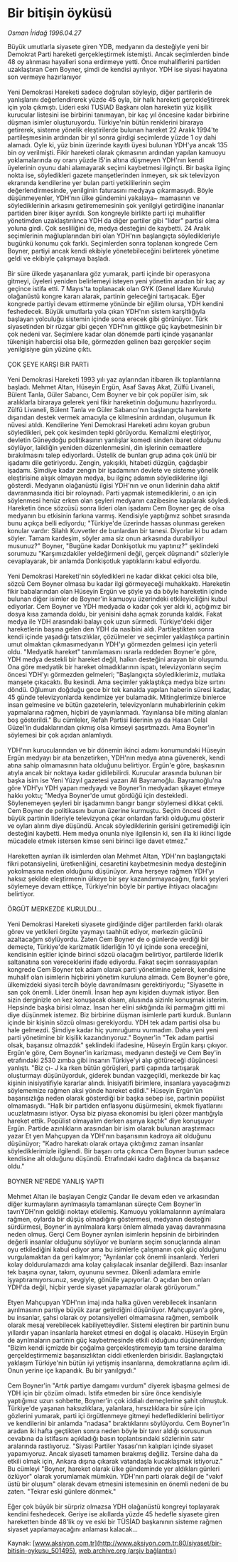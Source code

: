 # Bir bitişin öyküsü

*Osman İridağ 1996.04.27*

<div class="pNewsDetailMainContent ctx_content" itemprop="articleBody">
 Büyük umutlarla siyasete giren YDB, medyanın da desteğiyle yeni bir Demokrat Parti hareketi gerçekleştirmek istemişti. Ancak seçimlerden binde 48 oy alınması hayalleri sona erdirmeye yetti. Önce muhaliflerini partiden uzaklaştıran Cem Boyner, şimdi de kendisi ayrılıyor. YDH ise siyasi hayatına son vermeye hazırlanıyor
 <br/>
 <br/>
 Yeni Demokrasi Hareketi sadece doğruları söyleyip, diğer partilerin de yanlışlarını değerlendirerek yüzde 45 oyla, bir halk hareketi gerçekle§tirerek için yola çıkmıştı. Lideri eski TUSIAD Başkanı olan hareketin yüz kişilik kurucular listesini ise birbirini tanımayan, bir kaç yıl öncesine kadar birbirine düşman isimler oluşturuyordu. Türkiye'nin bütün renklerini biraraya getirerek, sisteme yönelik eleştirilerde bulunan hareket 22 Aralık 1994'te partileşmesinin ardından bir yıl sonra girdigi seçimlerde yüzde 1 oy dahi alamadı. Oyle ki, yüz binin üzerinde kayıtlı üyesi bulunan YDH'ya ancak 135 bin oy verilmişti. Fikir hareketi olarak çıkmasının ardından yapılan kamuoyu yoklamalarında oy oranı yüzde l5'in altına düşmeyen YDH'nın kendi üyelerinin oyunu dahi alamayarak seçimi kaybetmesi ilginçti. Bir başka ilginç nokta ise, söyledikleri gazete manşetlerinden inmeyen, sık sık televizyon ekranında kendilerine yer bulan parti yetkililerinin seçim değerlendirmesinde, yenilginin faturasını medyaya çıkarmasıydı. Böyle düşünmeyenler, YDH'nın ülke gündemini yakalaya~ mamasının ve söylediklerinin arkasını getirememesinin şok yenilgiyi getirdiğine inananlar partiden birer ikişer ayrıldı. Son kongreyle birlikte parti içi muhalifler yönetimden uzaklaştırılınca YDH da diğer partiler gibi "lider" partisi olma yoluna girdi. Çok sesliliğini de, medya desteğini de kaybetti. 24 Aralık seçimlerinin mağluplarından biri olan YDH'nın başlangıçta söyledikleriyle bugünkü konumu çok farklı. Seçimlerden sonra toplanan kongrede Cem Boyner, partiyi ancak kendi ekibiyle yönetebileceğini belirterek yönetime geldi ve ekibiyle çalışmaya başladı.
 <br/>
 <br/>
 Bir süre ülkede yaşananlara göz yumarak, parti içinde bir operasyona gitmeyi, üyeleri yeniden belirlemeyi isteyen yeni yönetim aradan bir kaç ay geçince istifa etti. 7 Mayıs'ta toplanacak olan GYK (Genel İdare Kurulu) olağanüstü kongre kararı alarak, partinin geleceğini tartışacak. Eğer kongrede partiyi devam ettirmeme yönünde bir eğilim olursa, YDH kendini feshedecek. Büyük umutlarla yola çıkan YDH'nın sistem karşltlığıyla başlayan yolculuğu sistemin içinde sona erecek gibi görünüyor. Türk siyasetinden bir rüzgar gibi geçen YDH'nın gittikçe güç kaybetmesinin bir çok nedeni var. Seçimlere kadar olan dönemde parti içinde yaşananlar tükenişin habercisi olsa bile, görmezden gelinen bazı gerçekler seçim yenilgisiyıe gün yüzüne çıktı.
 <br/>
 <br/>
 ÇOK ŞEYE KARŞI BiR PARTi
 <br/>
 <br/>
 Yeni Demokrasi Hareketi 1993 yılı yaz aylarından itibaren ilk toplantılarına başladı. Mehmet Altan, Hüseyin Ergün, Asaf Savaş Akat, Zülfü Livaneli, Bülent Tanla, Güler Sabancı, Cem Boyner ve bir çok popüler isim, sık aralıklarla biraraya gelerek yeni fikir hareketinin doğumunu hazırlıyordu. Zülfü Livaneli, Bülent Tanla ve Güler Sabancı'nın başlangıçta harekete dışarıdan destek vermek amacıyla çe kilmesinin ardından, oluşumun ilk nüvesi atıldı. Kendilerine Yeni Demokrasi Hareketi adını koyan grubun söyledikleri, pek çok kesimden tepki görüyordu. Kemalizmi eleştiriyor, devletin Güneydoğu politikasının yanlışlar komedi sinden ibaret olduğunu söylüyor, laikliğin yeniden düzenlenmesini, din işlerinin cemaatlere bırakılmasını talep ediyorlardı. Üstelik de bunları grup adına çok ünlü bir işadamı dile getiriyordu. Zengin, yakışıklı, hitabeti düzgün, çağdaşbir işadamı. Şimdiye kadar zengin bir işadamının devlete ve sisteme yönelik eleştirisine alışık olmayan medya, bu ilginç adamın söylediklerine ilgi gösterdi. Medyanın olağanüstü ilgisi YDH'nın ve onun liderinin daha aktif davranmasında itici bir roloynadı. Parti yapmak istemediklerini, o an için söylenmesi henüz erken olan şeyleri medyanın cazibesine kapılarak söyledi. Hareketin önce sözcüsü sonra lideri olan işadamı Cem Boyner geç de olsa medyanın bu etkisinin farkına varmış. Kendisiyle yaptığımız sohbet sırasında bunu açıkça belli ediyordu; "Türkiye'de üzerinde hassas olunması gereken konular vardır: Silahlı Kuvvetler de bunlardan bir tanesi. Diyorlar ki bu adam söyler. Tamam kardeşim, söyler ama siz onun arkasında durabiliyor musunuz?" Boyner, "Bugüne kadar Donkişotluk mu yaptınız?" şeklindeki sorumuzu "Karşımızdakiler yeldeğirmeni değil, gerçek düşmandı" sözleriyle cevaplayarak, bir anlamda Donkişotluk yaptıklarını kabul ediyordu.
 <br/>
 <br/>
 Yeni Demokrasi Hareketi'nin söyledikleri ne kadar dikkat çekici olsa bile, sözcü Cem Boyner olmasa bu kadar ilgi görmeyeceği muhakkaktı. Hareketin fikir babalarından olan Hüseyin Ergün ve şöyle ya da böyle hareketin içinde bulunan diğer isimler de Boyner'in kamuoyu üzerindeki etkileyiciliğini kubul ediyorlar. Cem Boyner ve YDH medyada o kadar çok yer aldı ki, açtığımız bir dosya kısa zamanda doldu, bir yenisini daha açmak zorunda kaldık. Fakat medya ile YDH arasındaki balayı çok uzun sürmedi. Türkiye'deki diğer hareketlerin başına gelen den YDH da nasibini aldı. Partileştikten sonra kendi içinde yaşadığı tatsızlıklar, çözülmeler ve seçimler yaklaştıkça partinin umut olmaktan çıkmasımedyanın YDH'yı görmezden gelmesi için yeterli oldu. "Medyatik hareket" tanımlamasını ısrarla reddeden Boyner'e göre, YDH medya destekli bir hareket değil, halkın desteğini arayan bir oluşumdu. Ona göre medyatik bir hareket olmadıklarının ispatı, televizyonların seçim öncesi YDH'yı görmezden gelmeleri; "Başlangıçta söylediklerimiz, mutlaka manşete çıkacaktı. Bu kesindi. Ama seçimler yaklaştıkça medya bize sırtını döndü. Oğlumun doğduğu gece bir tek kanalda yapılan haberin süresi kadar, 45 günde televizyonlarda kendimize yer bulamadık. Mitinglerimize binlerce insan gelmesine ve bütün gazetelerin, televizyonların muhabirlerinin çekim yapmalarına rağmen, hiçbiri de yayınlanmadı. Yayınlansa bile miting alanları boş gösterildi." Bu cümleler, Refah Partisi liderinin ya da Hasan Celal Güzel'in dudaklarından çıkmış olsa kimseyi şaşırtmazdı. Ama Boyner'in söylemesi bir çok açıdan anlamlıydı.
 <br/>
 <br/>
 YDH'nın kurucularından ve bir dönemin ikinci adamı konumundaki Hüseyin Ergün medyayı bir ata benzetirken, YDH'nın medya atına güvenerek, kendi atına sahip olmamasının hata olduğunu belirtiyor. Ergün'e göre, başkasının atıyla ancak bir noktaya kadar gidilebilirdi. Kurucular arasında bulunan bir başka isim ise Yeni Yüzyıl gazetesi yazarı Ali Bayramoğlu. Bayramoğlu'na göre YDH'yı YDH yapan medyaydı ve Boyner'in medyadan şikayet etmeye hakkı yoktu; "Medya Boyner'de umut gördüğü için destekledi. Söylenemeyen şeyleri bir işadamımn bangır bangır söylemesi dikkat çekti. Cem Boyner de politikasını bunun üzerine kurmuştu. Seçim öncesi dört büyük partinin lideriyle televizyona çıkar onlardan farklı olduğumu gösterir ve oyları alırım diye düşündü. Ancak söylediklerinin gerisini getiremediği için desteğini kaybetti. Hem medya onunla niye ilgilensin ki, sen illa ki ikinci ligde mücadele etmek istersen kimse seni birinci lige davet etmez."
 <br/>
 <br/>
 Hareketten ayrılan ilk isimlerden olan Mehmet Altan, YDH'nın başlangıçtaki fikri potansiyelini, üretkenliğini, cesaretini kaybetmesinin medya desteğinin yokolmasına neden olduğunu düşünüyor. Ama herşeye rağmen YDH'yı haksız şekilde eleştirmenin ülkeye bir şey kazandırmayacağını, farklı şeyleri söylemeye devam ettikçe, Türkiye'nin böyle bir partiye ihtiyacı olacağını belirtiyor.
 <br/>
 <br/>
 ÖRGÜT MERKEZDE KURULDU...
 <br/>
 <br/>
 Yeni Demokrasi Hareketi siyasete girdiğinde diğer partilerden farklı olarak görev ve yetkileri örgüte yaymayı taahhüt ediyor, merkezin gücünü azaltacağım söylüyordu. Zaten Cem Boyner de o günlerde verdiği bir demeçte, Türkiye'de karizmatik liderliğin 10 yıl içinde sona ereceğini, kendisinin eşitler içinde birinci sözcü olacağım belirtiyor, partilerde liderlik saltanatına son vereceklerini ifade ediyordu. Fakat seçim sonrasıyapılan kongrede Cem Boyner tek adam olarak parti yönetimine gelerek, kendisine muhalif olan isimlerin hiçbirini yönetim kuruluna almadı. Cem Boyner'e göre, ülkemizdeki siyasi tercih böyle davranılmasını gerektiriyordu; "Siyasette in san çok önemli. Lider önemli. İnsan hep aynı kişiden duymak istiyor. Ben sizin derginizle on kez konuşacak olsam, alusında sizinle konuşmak isterim. Hepsinde başka birisi olmaz. İnsan her elini sıktığında iki parmağım gitti mi diye düşünmek istemez. Biz birbirine düşman isimlerle parti kurduk. Bunların içinde bir kişinin sözcü olması gerekiyordu. YDH tek adam partisi olsa bu hale gelmezdi. Şimdiye kadar hiç yumruğumu vurmadım. Daha yeni yeni parti yönetimine bir kişilik kazandırıyoruz." Boyner'in "Tek adam partisi olsak, başarısız olmazdık" şeklindeki ifadesine, Hüseyin Ergün karşı çıkıyor. Ergün'e göre, Cem Boyner'in karizması, medyanın desteği ve Cem Bey'in etrafındaki 2530 zımba gibi insanın Türkiye'yi alıp götüreceği düşüncesi yanlıştı. "Biz çı- J ka rken bütün görüşleri, parti çapında tartışarak oluşturmayı düşünüyorduk, giderek bundan vazgeçildi, merkezde bir kaç kişinin inisiyatifiyle kararlar alındı. İnisiyatifi birimlere, insanlara yayacağımızı söylememize rağmen aksi yönde hareket edildi." Hüseyin Ergün'ün başarısızlığa neden olarak gösterdiği bir başka sebep ise, partinin popülist olmamasıydı. "Halk bir partiden enflasyonu düşürmesini, ekmek fiyatlarını ucuzlatmasını istiyor. Oysa biz piyasa ekonomisi bu işleri çözer mantığıyla hareket ettik. Popülist olmayalım derken aşırıya kaçtık" diye konuşuyor Ergün. Partide azınlıkların arasından bir isim olarak bulunan araştırmacı yazar Et yen Mahçupyan da YDH'nın başarısının kadroya ait olduğunu düşünüyor; "Kadro harekatı olarak ortaya çıktığımız zaman insanlar söylediklerimizle ilgilendi. Bir başarı orta çıkınca Cem Boyner bunun sadece kendisine aİt olduğunu düşündü. Etrafındaki kadro dağılınca da başarısız oldu."
 <br/>
 <br/>
 BOYNER NE'REDE YANLIŞ YAPTI
 <br/>
 <br/>
 Mehmet Altan ile başlayan Cengiz Çandar ile devam eden ve arkasından diğer kurmayların ayrılmasıyla tamamlanan süreçte Cem Boyner'in tavrıYDH'nın geldiği noktayı etkilemiş. Kamuoyu yoklamalarının ayrılmalara rağmen, oylarda bir düşüş olmadığını göstermesi, medyanın desteğini sürdürmesi, Boyner'in ayrılmalara karşı önlem almada yavaş davranmasına neden olmuş. Gerçi Cem Boyner ayrılan isimlerin hepsinin de birbirinden değerli insanlar olduğunu söylüyor ve bunların seçim sonuçlarında alınan oyu etkilediğini kabul ediyor ama bu isimlerle çalışmanın çok güç olduğunu vurgulamaktan da geri kalmıyor; "Ayrılanlar çok önemli insanlardı. Yerleri kolay doldurulamazdı ama kolay çalışılacak insanlar değillerdi. Bazı insanlar tek başına oynar, takım, oyununu sevmez. Dikenli adamlara emirle işyaptıramıyorsunuz, sevgiyle, gönülle yapıyorlar. O açıdan ben onları YDH'da değil, hiçbir yerde siyaset yapamazlar olarak görüyorum."
 <br/>
 <br/>
 Etyen Mahçupyan YDH'nın imaj ında halka güven verebilecek insanların ayrılmasının partiye büyük zarar getirdiğini düşünüyor. Mahçupyan'a göre, bu insanlar, şahsi olarak oy potansiyelleri olmamasına rağmen, sembolik olarak mesaj verebilecek kabiliyetteydiler. Sistemi eleştiren bir partinin bunu yıllardır yapan insanlarla hareket etmesi en doğal iş olacaktı. Hüseyin Ergün de ayrılmaların partinin güç kaybetmesinde etkili olduğunu düşünenlerden; "Bizim kendi içmizde bir çoğalma gerçekleştiremeyip tam tersine daralma gerçeldeştirmemiz başarısızlıktan ciddi etkenlerden birisidir. Başlangıçtaki yaklaşım Türkiye'nin bütün iyi yetişmiş insanlarına, demokratlarına açılım idi. Onun yerine içe kapandık. Bu bir yanılgıydı."
 <br/>
 <br/>
 Cem Boyner'in "Artık partiye damgamı vurdum" diyerek işbaşma gelmesi de YDH için bir çözüm olmadı. Istifa etmeden bir süre önce kendisiyle yaptığımız uzun sohbette, Boyner'in çok iddialı demeçlerine şahit olmuştuk. Türkiye'de yaşanan haksızlıklara, yalanlara, hırsızlıklara bir süre için gözlerini yumarak, parti içi örgütlenmeye gitmeyi hedeflediklerini belirtiyor ve kendilerini bir anlamda "nadasa" bıraktıklarını söylüyordu. Cem Boyner'in aradan iki hafta geçtikten sonra neden böyle bir tavır aldığı sorusunun cevabına da istifasını açıkladığı basın toplantısındaki sözlerinin satır aralarında rastlıyoruz. "Siyasi Partiler Yasası'nın kalıpları içinde siyaset yapamıyoruz. Ancak siyaseti tamamen bırakmış değiliz. Tersine daha da etkili olmak için, Ankara dışına çıkarak vatandaşla kucaklaşmak istiyoruz." Bu cümleyi "Boyner, hareket olarak ülke gündeminde yer aldıkları günleri özlüyor" olarak yorumlamak mümkün. YDH'nın parti olarak değil de "vakıf üstü bir oluşum" olarak devam etmesini istemesinin en önemli nedeni de bu zaten. "Tekrar eski günlere dönmek."
 <br/>
 <br/>
 Eğer çok büyük bir sürpriz olmazsa YDH olağanüstü kongreyi toplayarak kendini feshedecek. Geriye ise akıllarda yüzde 45 hedefle siyasete giren hareketten binde 48'lik oy ve eski bir TÜSİAD başkanının sisteme rağmen siyaset yapılamayacağını anlaması kalacak...
 <br/>
</div>


Kaynak: [www.aksiyon.com.tr](http://www.aksiyon.com.tr:80/siyaset/bir-bitisin-oykusu_501495), [web.archive.org (arşiv bağlantısı)](http://web.archive.org/web/20151217210759/http://www.aksiyon.com.tr:80/siyaset/bir-bitisin-oykusu_501495)
